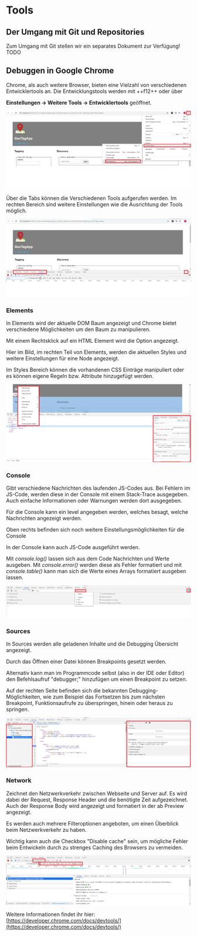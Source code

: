 # Tools

## Der Umgang mit Git und Repositories

Zum Umgang mit Git stellen wir ein separates Dokument zur Verfügung!
TODO


## Debuggen in Google Chrome

Chrome, als auch weitere Browser, bieten eine Vielzahl von verschiedenen
Entwicklertools an. Die Entwicklungstools werden mit ++f12++ oder über

**Einstellungen -\> Weitere Tools -\> Entwicklertools** geöffnet.

![image8](img/image8.png)

Über die Tabs können die Verschiedenen Tools aufgerufen werden. Im
rechten Bereich sind weitere Einstellungen wie die Ausrichtung der Tools
möglich.

![image9](img/image9.png)

### Elements

In Elements wird der aktuelle DOM Baum angezeigt und Chrome bietet verschiedene
Möglichkeiten um den Baum zu manipulieren.

Mit einem Rechtsklick auf ein HTML Element wird die Option angezeigt.

Hier im Bild, im rechten Teil von Elements, werden die aktuellen Styles und
weitere Einstellungen für eine Node angezeigt.

Im Styles Bereich können die vorhandenen CSS Einträge manipuliert oder es
können eigene Regeln bzw. Attribute hinzugefügt werden.

![image10.png](img/image10.png)

### Console

Gibt verschiedene Nachrichten des laufenden JS-Codes aus. Bei Fehlern im
JS-Code, werden diese in der Console mit einem Stack-Trace ausgegeben. Auch
einfache Informationen oder Warnungen werden dort ausgegeben.

Für die Console kann ein level angegeben werden, welches besagt, welche
Nachrichten angezeigt werden.

Oben rechts befinden sich noch weitere Einstellungsmöglichkeiten für die
Console

In der Console kann auch JS-Code ausgeführt werden.

Mit *console.log()* lassen sich aus dem Code Nachrichten und Werte ausgeben.
Mit *console.error()* werden diese als Fehler formatiert und mit
*console.table()* kann man sich die Werte eines Arrays formatiert ausgeben
lassen.

![image11.png](img/image11.png)

### Sources

In Sources werden alle geladenen Inhalte und die Debugging Übersicht
angezeigt.

Durch das Öffnen einer Datei können Breakpoints gesetzt werden.

Alternativ kann man im Programmcode selbst (also in der IDE oder Editor) den
Befehlsaufruf \"debugger;\" hinzufügen um einen Breakpoint zu setzen.

Auf der rechten Seite befinden sich die bekannten
Debugging-Möglichkeiten, wie zum Beispiel das Fortsetzen bis zum
nächsten Breakpoint, Funktionsaufrufe zu überspringen, hinein oder
heraus zu springen.

![image12.png](img/image12.png)

### Network

Zeichnet den Netzwerkverkehr zwischen Webseite und Server auf. Es wird
dabei der Request, Response Header und die benötigte Zeit
aufgezeichnet. Auch der Response Body wird angezeigt und formatiert in
der ab Preview angezeigt.

Es werden auch mehrere Filteroptionen angeboten, um einen Überblick
beim Netzwerkverkehr zu haben.

Wichtig kann auch die Checkbox \"Disable cache\" sein, um mögliche
Fehler beim Entwickeln durch zu strenges Caching des Browsers zu
vermeiden.

![image13.png](img/image13.png)

Weitere Informationen findet ihr hier:
[https://developer.chrome.com/docs/devtools/](https://developer.chrome.com/docs/devtools/)
